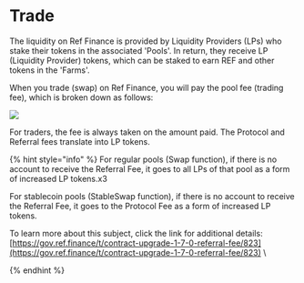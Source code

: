 # Trade

The liquidity on Ref Finance is provided by Liquidity Providers (LPs) who stake their tokens in the associated 'Pools'. In return, they receive LP (Liquidity Provider) tokens, which can be staked to earn REF and other tokens in the 'Farms'.&#x20;

When you trade (swap) on Ref Finance, you will pay the pool fee (trading fee), which is broken down as follows:

![](<../../../.gitbook/assets/Mind Map(3).jpg>)

For traders, the fee is always taken on the amount paid. The Protocol and Referral fees translate into LP tokens.

{% hint style="info" %}
For regular pools (Swap function), if there is no account to receive the Referral Fee, it goes to all LPs of that pool as a form of increased LP tokens.x3

For stablecoin pools (StableSwap function), if there is no account to receive the Referral Fee, it goes to the Protocol Fee as a form of increased LP tokens.

To learn more about this subject, click the link for additional details: [https://gov.ref.finance/t/contract-upgrade-1-7-0-referral-fee/823](https://gov.ref.finance/t/contract-upgrade-1-7-0-referral-fee/823) \

{% endhint %}

